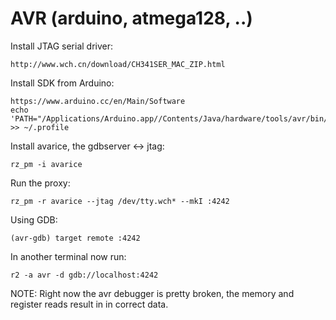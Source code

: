 AVR (arduino, atmega128, ..)
============================

Install JTAG serial driver:

	http://www.wch.cn/download/CH341SER_MAC_ZIP.html 

Install SDK from Arduino:

	https://www.arduino.cc/en/Main/Software
	echo 'PATH="/Applications/Arduino.app//Contents/Java/hardware/tools/avr/bin/:$PATH"' >> ~/.profile

Install avarice, the gdbserver <-> jtag:

	rz_pm -i avarice

Run the proxy:

	rz_pm -r avarice --jtag /dev/tty.wch* --mkI :4242

Using GDB:

	(avr-gdb) target remote :4242

In another terminal now run:

	r2 -a avr -d gdb://localhost:4242

NOTE: Right now the avr debugger is pretty broken, the memory and register reads result in in correct data.

